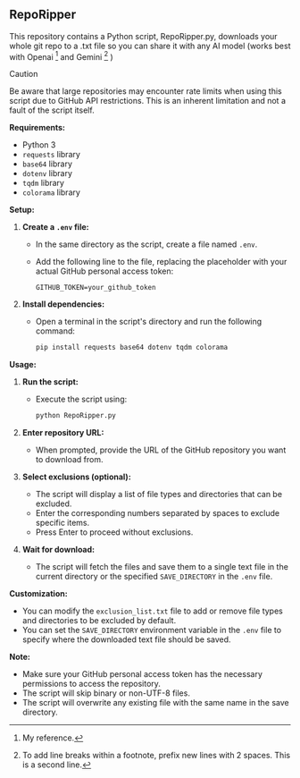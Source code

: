 ##  RepoRipper

This repository contains a Python script, RepoRipper.py, downloads your whole git repo to a .txt file so you can share it with any AI model (works best with Openai [^1]  and Gemini [^2] )

> [!CAUTION]
> Be aware that large repositories may encounter rate limits when using this script due to GitHub API restrictions. This is an inherent limitation and not a fault of the script itself.

**Requirements:**

* Python 3
* `requests` library
* `base64` library
* `dotenv` library
* `tqdm` library
* `colorama` library

**Setup:**

1. **Create a `.env` file:**
   - In the same directory as the script, create a file named `.env`.
   - Add the following line to the file, replacing the placeholder with your actual GitHub personal access token:

     ```
     GITHUB_TOKEN=your_github_token
     ```

2. **Install dependencies:**
   - Open a terminal in the script's directory and run the following command:

     ```bash
     pip install requests base64 dotenv tqdm colorama
     ```

**Usage:**

1. **Run the script:**
   - Execute the script using:

     ```bash
     python RepoRipper.py
     ```

2. **Enter repository URL:**
   - When prompted, provide the URL of the GitHub repository you want to download from.

3. **Select exclusions (optional):**
   - The script will display a list of file types and directories that can be excluded.
   - Enter the corresponding numbers separated by spaces to exclude specific items.
   - Press Enter to proceed without exclusions.

4. **Wait for download:**
   - The script will fetch the files and save them to a single text file in the current directory or the specified `SAVE_DIRECTORY` in the `.env` file.

**Customization:**

* You can modify the `exclusion_list.txt` file to add or remove file types and directories to be excluded by default.
* You can set the `SAVE_DIRECTORY` environment variable in the `.env` file to specify where the downloaded text file should be saved.

**Note:**

* Make sure your GitHub personal access token has the necessary permissions to access the repository.
* The script will skip binary or non-UTF-8 files.
* The script will overwrite any existing file with the same name in the save directory.











[^1]: My reference.
[^2]: To add line breaks within a footnote, prefix new lines with 2 spaces.
  This is a second line.